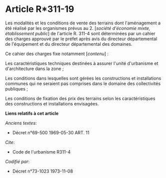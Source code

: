 # Article R*311-19

Les modalités et les conditions de vente des terrains dont l'aménagement a été réalisé par les organismes prévus au 2.
[*société d'économie mixte, établissement public*] de l'article R. 311-4 sont déterminées par un cahier des charges approuvé
par le préfet après avis du directeur départemental de l'équipement et du directeur départemental des domaines.

Ce cahier des charges fixe notamment [*contenu*] :

Les caractéristiques techniques destinées à assurer l'unité d'urbanisme et d'architecture dans la zone ;

Les conditions dans lesquelles sont gérées les constructions et installations communes qui ne seraient pas comprises dans le
domaine des collectivités publiques ;

Les conditions de fixation des prix des terrains selon les caractéristiques des constructions et installations envisagées.

**Liens relatifs à cet article**

_Anciens textes_:

  - Décret n°69-500 1969-05-30 ART. 11

_Cite_:

  - Code de l'urbanisme R311-4

_Codifié par_:

  - Décret n°73-1023 1973-11-08
